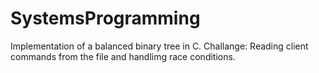 # SystemsProgramming
Implementation of a balanced binary tree in C.
Challange: Reading client commands from the file and handlimg race conditions. 
